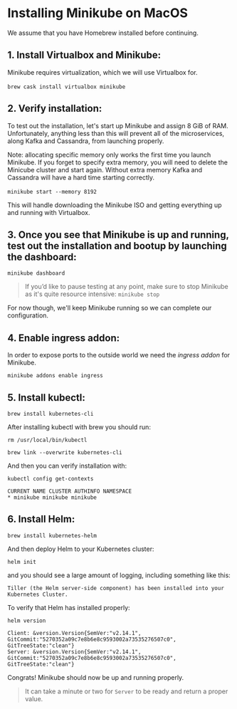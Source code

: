 # Installing Minikube on MacOS

We assume that you have Homebrew installed before continuing.

## 1. Install Virtualbox and Minikube:

Minikube requires virtualization, which we will use Virtualbox for. 

`brew cask install virtualbox minikube` 

## 2. Verify installation:

To test out the installation, let's start up Minikube and assign 8 GiB of RAM. Unfortunately, anything less than this will prevent all of the microservices, along Kafka and Cassandra, from launching properly.

Note: allocating specific memory only works the first time you launch Minikube. If you forget to specify extra memory, you will need to delete the Minicube cluster and start again. Without extra memory Kafka and Cassandra will have a hard time starting correctly.

`minikube start --memory 8192` 

This will handle downloading the Minikube ISO and getting everything up and running with Virtualbox.

## 3. Once you see that Minikube is up and running, test out the installation and bootup by launching the dashboard:

`minikube dashboard`

> If you’d like to pause testing at any point, make sure to stop Minikube as it's quite resource intensive: `minikube stop`

For now though, we'll keep Minikube running so we can complete our configuration. 

## 4. Enable ingress addon:

In order to expose ports to the outside world we need the _ingress addon_ for Minikube.

`minikube addons enable ingress`

## 5. Install kubectl:

`brew install kubernetes-cli`

After installing kubectl with brew you should run:

`rm /usr/local/bin/kubectl`

`brew link --overwrite kubernetes-cli`

And then you can verify installation with:

`kubectl config get-contexts`

``` 
CURRENT NAME CLUSTER AUTHINFO NAMESPACE 
* minikube minikube minikube 
```

## 6. Install Helm:

`brew install kubernetes-helm`

And then deploy Helm to your Kubernetes cluster:

`helm init`

and you should see a large amount of logging, including something like this:

```
Tiller (the Helm server-side component) has been installed into your Kubernetes Cluster.
```

To verify that Helm has installed properly:

`helm version`

``` 
Client: &version.Version{SemVer:"v2.14.1", GitCommit:"5270352a09c7e8b6e8c9593002a73535276507c0", GitTreeState:"clean"} 
Server: &version.Version{SemVer:"v2.14.1", GitCommit:"5270352a09c7e8b6e8c9593002a73535276507c0", GitTreeState:"clean"} 
```

Congrats! Minikube should now be up and running properly.

> It can take a minute or two for `Server` to be ready and return a proper value.
